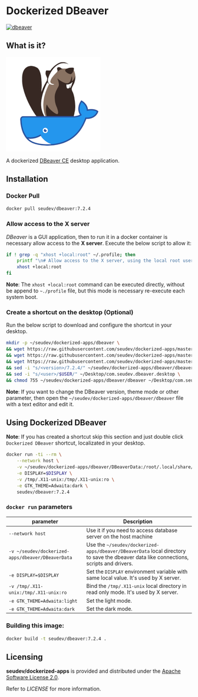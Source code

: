 # Dockerized DBeaver

[![dbeaver](http://dockeri.co/image/seudev/dbeaver)](https://hub.docker.com/r/seudev/dbeaver)

## What is it?

![dockerized-dbeaver-256px](https://raw.githubusercontent.com/seudev/dockerized-apps/master/dbeaver/dockerized-dbeaver-256px.png)

A dockerized [DBeaver CE](https://dbeaver.io/) desktop application.

## Installation

### Docker Pull

```sh
docker pull seudev/dbeaver:7.2.4
```

### Allow access to the X server

*DBeaver* is a GUI application, then to run it in a docker container is necessary allow access to the **X server**. Execute the below script to allow it:

```sh
if ! grep -q "xhost +local:root" ~/.profile; then
    printf "\n# Allow access to the X server, using the local root user\nxhost +local:root\n" >> ~/.profile
    xhost +local:root
fi
```

**Note**: The `xhost +local:root` command can be executed directly, without be append to `~./profile` file, but this mode is necessary re-execute each system boot.

### Create a shortcut on the desktop (Optional)

Run the below script to download and configure the shortcut in your desktop.

```sh
mkdir -p ~/seudev/dockerized-apps/dbeaver \
&& wget https://raw.githubusercontent.com/seudev/dockerized-apps/master/dbeaver/dbeaver -O ~/seudev/dockerized-apps/dbeaver/dbeaver \
&& wget https://raw.githubusercontent.com/seudev/dockerized-apps/master/dbeaver/dockerized-dbeaver-256px.png -O ~/seudev/dockerized-apps/dbeaver/dockerized-dbeaver-256px.png \
&& wget https://raw.githubusercontent.com/seudev/dockerized-apps/master/dbeaver/com.seudev.dbeaver.desktop -O ~/Desktop/com.seudev.dbeaver.desktop \
&& sed -i "s/<version>/7.2.4/" ~/seudev/dockerized-apps/dbeaver/dbeaver \
&& sed -i "s/<user>/$USER/" ~/Desktop/com.seudev.dbeaver.desktop \
&& chmod 755 ~/seudev/dockerized-apps/dbeaver/dbeaver ~/Desktop/com.seudev.dbeaver.desktop
```

**Note**: If you want to change the DBeaver version, theme mode or other parameter, then open the `~/seudev/dockerized-apps/dbeaver/dbeaver` file with a text editor and edit it.

## Using Dockerized DBeaver

**Note**: If you has created a shortcut skip this section and just double click `Dockerized DBeaver` shortcut, localizated in your desktop.

```sh
docker run -ti --rm \
    --network host \
    -v ~/seudev/dockerized-apps/dbeaver/DBeaverData:/root/.local/share/DBeaverData \
    -e DISPLAY=$DISPLAY \
    -v /tmp/.X11-unix:/tmp/.X11-unix:ro \
    -e GTK_THEME=Adwaita:dark \
    seudev/dbeaver:7.2.4
```

### `docker run` parameters

| **parameter**                                     | **Description**                                                                                                                        |
| ------------------------------------------------- | -------------------------------------------------------------------------------------------------------------------------------------- |
| `--network host`                                  | Use it if you need to access database server on the host machine                                                                       |
| `-v ~/seudev/dockerized-apps/dbeaver/DBeaverData` | Use the `~/seudev/dockerized-apps/dbeaver/DBeaverData` local directory to save the dbeaver data like connections, scripts and drivers. |
| `-e DISPLAY=$DISPLAY`                             | Set the `DISPLAY` environment variable with same local value. It's used by X server.                                                   |
| `-v /tmp/.X11-unix:/tmp/.X11-unix:ro`             | Bind the `/tmp/.X11-unix` local directory in read only mode. It's used by X server.                                                    |
| `-e GTK_THEME=Adwaita:light`                      | Set the light mode.                                                                                                                    |
| `-e GTK_THEME=Adwaita:dark`                       | Set the dark mode.                                                                                                                     |

### Building this image:

```sh
docker build -t seudev/dbeaver:7.2.4 .
```

## Licensing

**seudev/dockerized-apps** is provided and distributed under the [Apache Software License 2.0](http://www.apache.org/licenses/LICENSE-2.0).

Refer to *LICENSE* for more information.
